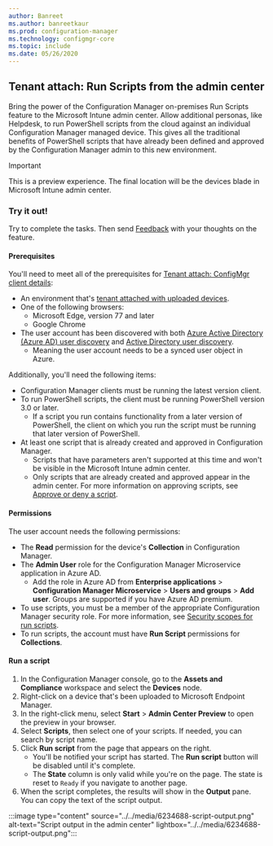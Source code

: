 ```yaml
---
author: Banreet
ms.author: banreetkaur
ms.prod: configuration-manager
ms.technology: configmgr-core
ms.topic: include
ms.date: 05/26/2020
---
```


## <a name="bkmk_scripts"></a> Tenant attach: Run Scripts from the admin center
<!--6234688-->
Bring the power of the Configuration Manager on-premises Run Scripts feature to the Microsoft Intune admin center. Allow additional personas, like Helpdesk, to run PowerShell scripts from the cloud against an individual Configuration Manager managed device. This gives all the traditional benefits of PowerShell scripts that have already been defined and approved by the Configuration Manager admin to this new environment.

> [!Important]
> This is a preview experience. The final location will be the devices blade in Microsoft Intune admin center.

### Try it out!

Try to complete the tasks. Then send [Feedback](../../technical-preview-2003.md#bkmk_feedback) with your thoughts on the feature.

#### Prerequisites

You'll need to meet all of the prerequisites for [Tenant attach: ConfigMgr client details](../../technical-preview-2004.md#bkmk_mem):

- An environment that's [tenant attached with uploaded devices](../../../../../tenant-attach/device-sync-actions.md).
- One of the following browsers:
  - Microsoft Edge, version 77 and later
  - Google Chrome
- The user account has been discovered with both [Azure Active Directory (Azure AD) user discovery](../../../../servers/deploy/configure/about-discovery-methods.md#azureaddisc) and [Active Directory user discovery](../../../../servers/deploy/configure/about-discovery-methods.md#bkmk_aboutUser).
  - Meaning the user account needs to be a synced user object in Azure.

Additionally, you'll need the following items:

- Configuration Manager clients must be running the latest version client.
- To run PowerShell scripts, the client must be running PowerShell version 3.0 or later.
   - If a script you run contains functionality from a later version of PowerShell, the client on which you run the script must be running that later version of PowerShell.
- At least one script that is already created and approved in Configuration Manager.
   - Scripts that have parameters aren't supported at this time and won't be visible in the Microsoft Intune admin center.
   - Only scripts that are already created and approved appear in the admin center. For more information on approving scripts, see [Approve or deny a script](../../../../../apps/deploy-use/create-deploy-scripts.md#run-script-authors-and-approvers).


#### Permissions

The user account needs the following permissions:

- The **Read** permission for the device's **Collection** in Configuration Manager.
- The **Admin User** role for the Configuration Manager Microservice application in Azure AD.
  - Add the role in Azure AD from **Enterprise applications** > **Configuration Manager Microservice** > **Users and groups** > **Add user**. Groups are supported if you have Azure AD premium.
- To use scripts, you must be a member of the appropriate Configuration Manager security role. For more information, see [Security scopes for run scripts](../../../../../apps/deploy-use/create-deploy-scripts.md#bkmk_ScriptRoles).
- To run scripts, the account must have **Run Script** permissions for **Collections**.

#### Run a script

1. In the Configuration Manager console, go to the **Assets and Compliance** workspace and select the **Devices** node.
1. Right-click on a device that's been uploaded to Microsoft Endpoint Manager.
1. In the right-click menu, select **Start** > **Admin Center Preview** to open the preview in your browser.
1. Select **Scripts**, then select one of your scripts. If needed, you can search by script name.
1. Click **Run script** from the page that appears on the right.
   - You'll be notified your script has started. The **Run script** button will be disabled until it's complete.
   - The **State** column is only valid while you're on the page. The state is reset to `Ready` if you navigate to another page.
1. When the script completes, the results will show in the **Output** pane. You can copy the text of the script output.


:::image type="content" source="../../media/6234688-script-output.png" alt-text="Script output in the admin center" lightbox="../../media/6234688-script-output.png":::
